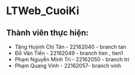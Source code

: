 # LTWeb_CuoiKi
## Thành viên thực hiện:
+ Tăng Huỳnh Chí Tân - 22162040 - branch tan
+ Đỗ Văn Tiến - 22162049 - branch tien , tien1
+ Phạm Nguyễn Minh Trí - 22162050 - branch tri
+ Phạm Quang Vinh - 22162057- branch vinh
